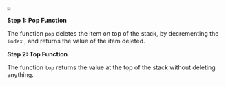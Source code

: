 <!--title={Pop and top}-->

<!--badges={Python:5,Algorithms:8}-->

<!--concepts={Stack Manipulation}-->



<img src="https://tva1.sinaimg.cn/large/0082zybpgy1gbsj0122zvj30tv0c4aai.jpg" style="zoom: 50%;" />



**Step 1: Pop Function** 

The function `pop` deletes the item on top of the stack, by decrementing the `index` , and returns the value of the item deleted.

**Step 2: Top Function**

The function `top` returns the value at the top of the stack without deleting anything. 